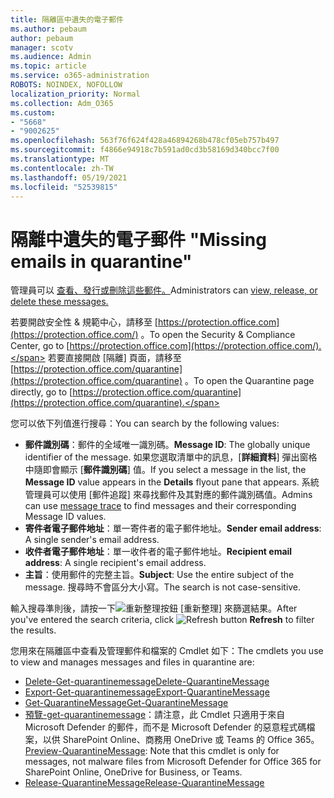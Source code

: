 ```yaml
---
title: 隔離區中遺失的電子郵件
ms.author: pebaum
author: pebaum
manager: scotv
ms.audience: Admin
ms.topic: article
ms.service: o365-administration
ROBOTS: NOINDEX, NOFOLLOW
localization_priority: Normal
ms.collection: Adm_O365
ms.custom:
- "5668"
- "9002625"
ms.openlocfilehash: 563f76f624f428a46894268b478cf05eb757b497
ms.sourcegitcommit: f4866e94918c7b591ad0cd3b58169d340bcc7f00
ms.translationtype: MT
ms.contentlocale: zh-TW
ms.lasthandoff: 05/19/2021
ms.locfileid: "52539815"
---
```

# <a name="missing-emails-in-quarantine"></a><span data-ttu-id="d7fa6-102">隔離中遺失的電子郵件 "</span><span class="sxs-lookup"><span data-stu-id="d7fa6-102">Missing emails in quarantine"</span></span>

<span data-ttu-id="d7fa6-103">管理員可以 [查看、發行或刪除這些郵件。](/microsoft-365/security/office-365-security/manage-quarantined-messages-and-files)</span><span class="sxs-lookup"><span data-stu-id="d7fa6-103">Administrators can [view, release, or delete these messages.](/microsoft-365/security/office-365-security/manage-quarantined-messages-and-files)</span></span>

<span data-ttu-id="d7fa6-104">若要開啟安全性 & 規範中心，請移至 [https://protection.office.com](https://protection.office.com/) 。</span><span class="sxs-lookup"><span data-stu-id="d7fa6-104">To open the Security & Compliance Center, go to [https://protection.office.com](https://protection.office.com/).</span></span> <span data-ttu-id="d7fa6-105">若要直接開啟 [隔離] 頁面，請移至 [https://protection.office.com/quarantine](https://protection.office.com/quarantine) 。</span><span class="sxs-lookup"><span data-stu-id="d7fa6-105">To open the Quarantine page directly, go to [https://protection.office.com/quarantine](https://protection.office.com/quarantine).</span></span>  

<span data-ttu-id="d7fa6-106">您可以依下列值進行搜尋：</span><span class="sxs-lookup"><span data-stu-id="d7fa6-106">You can search by the following values:</span></span>  

- <span data-ttu-id="d7fa6-107">**郵件識別碼**：郵件的全域唯一識別碼。</span><span class="sxs-lookup"><span data-stu-id="d7fa6-107">**Message ID**: The globally unique identifier of the message.</span></span> <span data-ttu-id="d7fa6-108">如果您選取清單中的訊息，[**詳細資料**] 彈出窗格中隨即會顯示 [**郵件識別碼**] 值。</span><span class="sxs-lookup"><span data-stu-id="d7fa6-108">If you select a message in the list, the  **Message ID**  value appears in the  **Details**  flyout pane that appears.</span></span> <span data-ttu-id="d7fa6-109">系統管理員可以使用 [郵件追蹤][](/microsoft-365/security/office-365-security/message-trace-scc) 來尋找郵件及其對應的郵件識別碼值。</span><span class="sxs-lookup"><span data-stu-id="d7fa6-109">Admins can use [message trace](/microsoft-365/security/office-365-security/message-trace-scc) to find messages and their corresponding Message ID values.</span></span>
- <span data-ttu-id="d7fa6-110">**寄件者電子郵件地址**：單一寄件者的電子郵件地址。</span><span class="sxs-lookup"><span data-stu-id="d7fa6-110">**Sender email address**: A single sender's email address.</span></span>
- <span data-ttu-id="d7fa6-111">**收件者電子郵件地址**：單一收件者的電子郵件地址。</span><span class="sxs-lookup"><span data-stu-id="d7fa6-111">**Recipient email address**: A single recipient's email address.</span></span>
- <span data-ttu-id="d7fa6-112">**主旨**：使用郵件的完整主旨。</span><span class="sxs-lookup"><span data-stu-id="d7fa6-112">**Subject**: Use the entire subject of the message.</span></span> <span data-ttu-id="d7fa6-113">搜尋時不會區分大小寫。</span><span class="sxs-lookup"><span data-stu-id="d7fa6-113">The search is not case-sensitive.</span></span>

<span data-ttu-id="d7fa6-114">輸入搜尋準則後，請按一下![重新整理按鈕](/microsoft-365/media/scc-quarantine-refresh.png?view=o365-worldwide) [重新整理] 來篩選結果。</span><span class="sxs-lookup"><span data-stu-id="d7fa6-114">After you've entered the search criteria, click ![Refresh button](/microsoft-365/media/scc-quarantine-refresh.png?view=o365-worldwide) **Refresh** to filter the results.</span></span>

<span data-ttu-id="d7fa6-115">您用來在隔離區中查看及管理郵件和檔案的 Cmdlet 如下：</span><span class="sxs-lookup"><span data-stu-id="d7fa6-115">The cmdlets you use to view and manages messages and files in quarantine are:</span></span>
- [<span data-ttu-id="d7fa6-116">Delete-Get-quarantinemessage</span><span class="sxs-lookup"><span data-stu-id="d7fa6-116">Delete-QuarantineMessage</span></span>](/powershell/module/exchange/delete-quarantinemessage)
- [<span data-ttu-id="d7fa6-117">Export-Get-quarantinemessage</span><span class="sxs-lookup"><span data-stu-id="d7fa6-117">Export-QuarantineMessage</span></span>](/powershell/module/exchange/export-quarantinemessage)
- [<span data-ttu-id="d7fa6-118">Get-QuarantineMessage</span><span class="sxs-lookup"><span data-stu-id="d7fa6-118">Get-QuarantineMessage</span></span>](/powershell/module/exchange/get-quarantinemessage)
- <span data-ttu-id="d7fa6-119">[預覽-get-quarantinemessage](/powershell/module/exchange/preview-quarantinemessage)：請注意，此 Cmdlet 只適用于來自 Microsoft Defender 的郵件，而不是 Microsoft Defender 的惡意程式碼檔案，以供 SharePoint Online、商務用 OneDrive 或 Teams 的 Office 365。</span><span class="sxs-lookup"><span data-stu-id="d7fa6-119">[Preview-QuarantineMessage](/powershell/module/exchange/preview-quarantinemessage): Note that this cmdlet is only for messages, not malware files from Microsoft Defender for Office 365 for SharePoint Online, OneDrive for Business, or Teams.</span></span>
- [<span data-ttu-id="d7fa6-120">Release-QuarantineMessage</span><span class="sxs-lookup"><span data-stu-id="d7fa6-120">Release-QuarantineMessage</span></span>](/powershell/module/exchange/release-quarantinemessage)